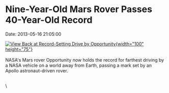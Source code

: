 Nine-Year-Old Mars Rover Passes 40-Year-Old Record
==================================================

Date: 2013-05-16 21:05:00

[![View Back at Record-Setting Drive by
Opportunity](http://www.jpl.nasa.gov/images/mer/20130516/pia16933-th.jpg){width="100"
height="75"}](http://www.jpl.nasa.gov/news/news.cfm?release=2013-166&rn=news.xml&rst=3795)\
\
NASA\'s Mars rover Opportunity now holds the record for farthest driving
by a NASA vehicle on a world away from Earth, passing a mark set by an
Apollo astronaut-driven rover.

\
\
